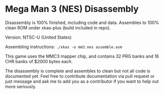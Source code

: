 # Mega Man 3 (NES) Disassembly

Disassembly is 100% finished, including code and data. Assembles to 100% clean ROM under xkas-plus (build included in repo).

Version:
NTSC-U (United States)

Assembling instructions:
`./xkas -o mm3.nes assemble.asm`

This game uses the MMC3 mapper chip, and contains 32 PRG banks and 16 CHR banks of $2000 bytes each.

The disassembly is complete and assembles to clean but not all code is documented yet. Feel free to contribute documentation via pull request or just message and ask me to add you as a contributor if you want to help out more seriously.
